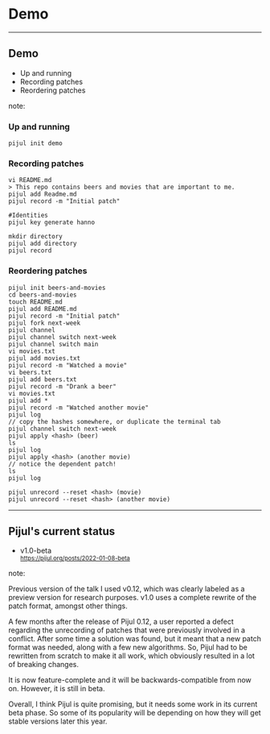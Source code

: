 <!-- .slide: data-background="img/background/usb-sticks.jpg" data-background-color="black" data-background-opacity="0.3"-->

# Demo

---

## Demo

* Up and running
* Recording patches
* Reordering patches

note:

### Up and running

    pijul init demo

### Recording patches

    vi README.md
    > This repo contains beers and movies that are important to me.
    pijul add Readme.md
    pijul record -m "Initial patch"

    #Identities
    pijul key generate hanno

    mkdir directory
    pijul add directory
    pijul record

### Reordering patches

    pijul init beers-and-movies
    cd beers-and-movies
    touch README.md
    pijul add README.md
    pijul record -m "Initial patch"
    pijul fork next-week
    pijul channel
    pijul channel switch next-week
    pijul channel switch main
    vi movies.txt
    pijul add movies.txt
    pijul record -m "Watched a movie"
    vi beers.txt
    pijul add beers.txt
    pijul record -m "Drank a beer"
    vi movies.txt
    pijul add * 
    pijul record -m "Watched another movie"
    pijul log
    // copy the hashes somewhere, or duplicate the terminal tab
    pijul channel switch next-week
    pijul apply <hash> (beer)
    ls
    pijul log
    pijul apply <hash> (another movie)
    // notice the dependent patch!
    ls
    pijul log

    pijul unrecord --reset <hash> (movie)
    pijul unrecord --reset <hash> (another movie)

---

## Pijul's current status

<ul>
    <li>v1.0-beta</li>
    <small><a href="https://pijul.org/posts/2022-01-08-beta">https://pijul.org/posts/2022-01-08-beta</a></small>
</ul>

note:

Previous version of the talk I used v0.12, which was clearly labeled as a preview version for research purposes.
v1.0 uses a complete rewrite of the patch format, amongst other things.

A few months after the release of Pijul 0.12, a user reported a defect regarding the unrecording of patches that were previously involved in a conflict.
After some time a solution was found, but it meant that a new patch format was needed, along with a few new algorithms.
So, Pijul had to be rewritten from scratch to make it all work, which obviously resulted in a lot of breaking changes.

It is now feature-complete and it will be backwards-compatible from now on.
However, it is still in beta.

Overall, I think Pijul is quite promising, but it needs some work in its current beta phase.
So some of its popularity will be depending on how they will get stable versions later this year.
